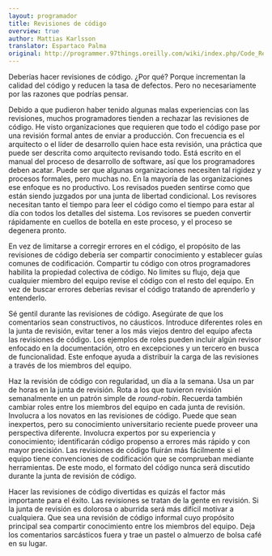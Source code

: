 ```yaml
---
layout: programador
title: Revisiones de código
overview: true
author: Mattias Karlsson
translator: Espartaco Palma
original: http://programmer.97things.oreilly.com/wiki/index.php/Code_Reviews
---
```


Deberías hacer revisiones de código. ¿Por qué? Porque incrementan la
calidad del código y reducen la tasa de defectos. Pero no necesariamente
por las razones que podrías pensar.

Debido a que pudieron haber tenido algunas malas experiencias con las
revisiones, muchos programadores tienden a rechazar las revisiones de
código. He visto organizaciones que requieren que todo el código pase
por una revisión formal antes de enviar a producción. Con frecuencia es
el arquitecto o el líder de desarrollo quien hace esta revisión, una
práctica que puede ser descrita como arquitecto revisando todo. Está
escrito en el manual del proceso de desarrollo de software, así que los
programadores deben acatar. Puede ser que algunas organizaciones
necesiten tal rigidez y procesos formales, pero muchas no. En la mayoría
de las organizaciones ese enfoque es no productivo. Los revisados pueden
sentirse como que están siendo juzgados por una junta de libertad
condicional. Los revisores necesitan tanto el tiempo para leer el código
como el tiempo para estar al día con todos los detalles del sistema. Los
revisores se pueden convertir rápidamente en cuellos de botella en este
proceso, y el proceso se degenera pronto.

En vez de limitarse a corregir errores en el código, el propósito de las
revisiones de código debería ser compartir conocimiento y establecer
guías comunes de codificación. Compartir tu código con otros
programadores habilita la propiedad colectiva de código. No limites su
flujo,  deja que cualquier miembro del equipo revise el código con el
resto del equipo. En vez de buscar errores deberías revisar el código
tratando de aprenderlo y entenderlo.

Sé gentil durante las revisiones de código. Asegúrate de que los
comentarios sean constructivos, no cáusticos. Introduce diferentes roles
en la junta de revisión, evitar tener a los más viejos dentro del equipo
afecta las revisiones de código. Los ejemplos de roles pueden incluir
algún revisor enfocado en la documentación, otro en excepciones y un
tercero en busca de funcionalidad. Este enfoque ayuda a distribuir la
carga de las revisiones a través de los miembros del equipo.

Haz la revisión de código con regularidad, un día a la semana. Usa un
par de horas en la junta de revisión. Rota a los que tuvieron revisión
semanalmente en un patrón simple de _round-robin_. Recuerda también
cambiar roles entre los miembros del equipo en cada junta de revisión.
Involucra a los novatos en las revisiones de código. Puede que sean
inexpertos, pero su conocimiento universitario reciente puede proveer
una perspectiva diferente. Involucra expertos por su experiencia y
conocimiento; identificarán código propenso a errores más rápido y con
mayor precisión. Las revisiones de código fluirán más fácilmente si el
equipo tiene convenciones de codificación que se comprueban mediante
herramientas. De este modo, el formato del código nunca será discutido
durante la junta de revisión de código.

Hacer las revisiones de código divertidas es quizás el factor más
importante para el éxito. Las revisiones se tratan de la gente en
revisión. Si la junta de revisión es dolorosa o aburrida será más
difícil motivar a cualquiera. Que sea una revisión de código informal
cuyo propósito principal sea compartir conocimiento entre los miembros
del equipo. Deja los comentarios sarcásticos fuera y trae un pastel o
almuerzo de bolsa café en su lugar.

